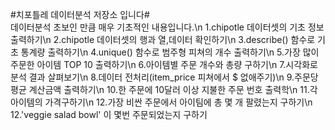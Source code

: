 #치포틀레 데이터분석 저장소 입니다#
\
데이터분석 초보인 만큼 매우 기초적인 내용입니다.\n
1.chipotle 데이터셋의 기초 정보 출력하기\n
2.chipotle 데이터셋의 행과 열,데이터 확인하기\n 
3.describe() 함수로 기초 통계량 출력하기\n
4.unique() 함수로 범주형 피쳐의 개수 출력하기\n
5.가장 많이 주문한 아이템 TOP 10 출력하기\n
6.아이템별 주문 개수와 총량 구하기\n
7.시각화로 분석 결과 살펴보기\n
8.데이터 전처리(item_price 피쳐에서 $ 없애주기)\n
9.주문당 평균 계산금액 출력하기\n
10.한 주문에 10달러 이상 지불한 주문 번호 출력학\n
11.각 아이템의 가격구하기\n
12.가장 비싼 주문에서 아이팀에 총 몇 개 팔렸는지 구하기\n
12.'veggie salad bowl' 이 몇번 주문되었는지 구하기

